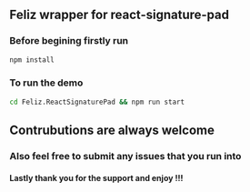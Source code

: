 ## Feliz wrapper for react-signature-pad

### Before begining firstly run

```bash
npm install
```

### To run the demo

```bash
cd Feliz.ReactSignaturePad && npm run start
```

## Contrubutions are always welcome
### Also feel free to submit any issues that you run into

#### Lastly thank you for the support and enjoy !!!